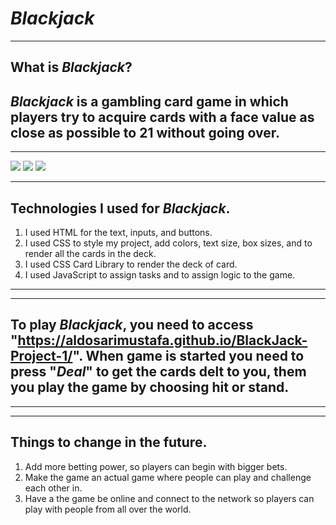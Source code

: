 # _Blackjack_

---

## What is _Blackjack_?

## _Blackjack_ is a gambling card game in which players try to acquire cards with a face value as close as possible to 21 without going over.
---
<img src="https://imgur.com/bNQyOVc.png"/>
<img src="https://imgur.com/gpKTcdW.png"/>
<img src="https://imgur.com/8qLR94I.png"/>

---

## Technologies I used for _Blackjack_.
1. I used HTML for the text, inputs, and buttons.
2. I used CSS to style my project, add colors, text size, box sizes, and to render all the cards in the deck.
3. I used CSS Card Library to render the deck of card.
4. I used JavaScript to assign tasks and to assign logic to the game.
---
---
## To play _Blackjack_, you need to access "https://aldosarimustafa.github.io/BlackJack-Project-1/". When game is started you need to press "_Deal_" to get the cards delt to you, them you play the game by choosing hit or stand.

---
---

## Things to change in the future.
1. Add more betting power, so players can begin with bigger bets.
2. Make the game an actual game where people can play and challenge each other in.
3. Have a the game be online and connect to the network so players can play with people from all over the world.